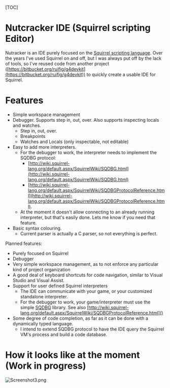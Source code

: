 [TOC]

# Nutcracker IDE (Squirrel scripting Editor) #

Nutracker is an IDE purely focused on the [Squirrel scripting language](http://squirrel-lang.org).
Over the years I've used Squirrel on and off, but I was always put off by the lack of tools, so I've reused code from another project ([https://bitbucket.org/ruifig/g4devkit](https://bitbucket.org/ruifig/g4devkit)) to quickly create a usable IDE for Squirrel.

# Features #

* Simple workspace management
* Debugger. Supports step in, out, over. Also supports inspecting locals and watches.
    * Step in, out, over.
    * Breakpoints
    * Watches and Locals (only inspectable, not editable)
* Easy to add more interpreters.
    * For the debugger to work, the interpreter needs to implement the SQDBG protocol:
        * [http://wiki.squirrel-lang.org/default.aspx/SquirrelWiki/SQDBG.html](http://wiki.squirrel-lang.org/default.aspx/SquirrelWiki/SQDBG.html)
        * [http://wiki.squirrel-lang.org/default.aspx/SquirrelWiki/SQDBGProtocolReference.html](http://wiki.squirrel-lang.org/default.aspx/SquirrelWiki/SQDBGProtocolReference.html).
    * At the moment it doesn't allow connecting to an already running interpreter, but that's easily done. Lets me know if you need that feature.
* Basic syntax colouring.
    * Current parser is actually a C parser, so not everything is perfect.

Planned features:

* Purely focused on Squirrel
* Debugger
* Very simple workspace management, as to not enforce any particular kind of project organization
* A good deal of keyboard shortcuts for code navigation, similar to Visual Studio and Visual Assist.
* Support for user defined Squirrel interpreters
    * The IDE can communicate with your game, or your customized standalone interpreter.
    * For the debugger to work, your game/interpreter must use the simple [SQDBG](http://wiki.squirrel-lang.org/default.aspx/SquirrelWiki/SQDBG.html) library. See also [http://wiki.squirrel-lang.org/default.aspx/SquirrelWiki/SQDBGProtocolReference.html]()
* Some degree of code completion, as far as it can be done with a dynamically typed language.
    * I intend to extend SQDBG protocol to have the IDE query the Squirrel VM's process and build a code database.

# How it looks like at the moment (Work in progress) #

![Screenshot3.png](https://bitbucket.org/repo/jnoqe9/images/3573107134-Screenshot3.png)